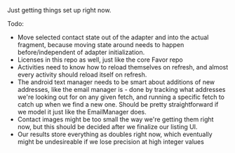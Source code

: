 Just getting things set up right now.

Todo:
 - Move selected contact state out of the adapter and into the actual fragment, because moving state around needs to happen before/independent of adapter initialization.
 - Licenses in this repo as well, just like the core Favor repo
 - Activities need to know how to reload themselves on refresh, and almost every activity should reload itself on refresh.
 - The android text manager needs to be smart about additions of new addresses, like the email manager is - done by
 tracking what addresses we're looking out for on any given fetch, and running a specific fetch to catch up when we find a new one.
 Should be pretty straightforward if we model it just like the EmailManager does.
 - Contact images might be too small the way we're getting them right now, but this should be decided after we finalize our listing UI.
 - Our results store everything as doubles right now, which eventually might be undesireable if we lose precision at high integer values